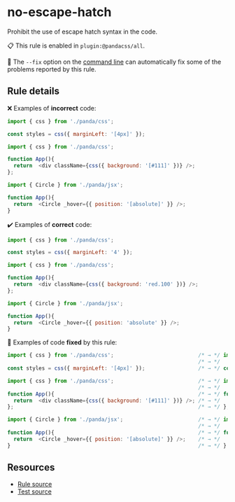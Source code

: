 [//]: # (This file is generated by eslint-docgen. Do not edit it directly.)

# no-escape-hatch

Prohibit the use of escape hatch syntax in the code.

📋 This rule is enabled in `plugin:@pandacss/all`.

🔧 The `--fix` option on the [command line](https://eslint.org/docs/user-guide/command-line-interface#fixing-problems) can automatically fix some of the problems reported by this rule.

## Rule details

❌ Examples of **incorrect** code:
```js
import { css } from './panda/css';

const styles = css({ marginLeft: '[4px]' });

import { css } from './panda/css';

function App(){
  return  <div className={css({ background: '[#111]' })} />;
};

import { Circle } from './panda/jsx';

function App(){
  return  <Circle _hover={{ position: '[absolute]' }} />;
}
```

✔️ Examples of **correct** code:
```js
import { css } from './panda/css';

const styles = css({ marginLeft: '4' });

import { css } from './panda/css';

function App(){
  return  <div className={css({ background: 'red.100' })} />;
};

import { Circle } from './panda/jsx';

function App(){
  return  <Circle _hover={{ position: 'absolute' }} />;
}
```

🔧 Examples of code **fixed** by this rule:
```js
import { css } from './panda/css';                           /* → */ import { css } from './panda/css';
                                                             /* → */
const styles = css({ marginLeft: '[4px]' });                 /* → */ const styles = css({ marginLeft: '4px' });

import { css } from './panda/css';                           /* → */ import { css } from './panda/css';
                                                             /* → */
function App(){                                              /* → */ function App(){
  return  <div className={css({ background: '[#111]' })} />; /* → */   return  <div className={css({ background: '#111' })} />;
};                                                           /* → */ };

import { Circle } from './panda/jsx';                        /* → */ import { Circle } from './panda/jsx';
                                                             /* → */
function App(){                                              /* → */ function App(){
  return  <Circle _hover={{ position: '[absolute]' }} />;    /* → */   return  <Circle _hover={{ position: 'absolute' }} />;
}                                                            /* → */ }
```

## Resources

* [Rule source](/plugin/src/rules/no-escape-hatch.ts)
* [Test source](/tests/no-escape-hatch.test.ts)
